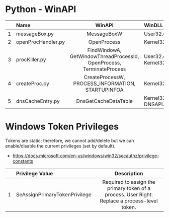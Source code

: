 # Python - WinAPI

| | Name | WinAPI | WinDLL | Note |
| :--- | :--- | :---: | :--- | :-- |
| 1 | messageBox.py | MessageBoxW | User32.dll | |
| 2 | openProcHandler.py | OpenProcess | Kernel32.dll | |
| 3 | procKiller.py | FindWindowA, GetWindowThreadProcessId, OpenProcess, TerminateProcess | User32.dll, Kernel32.dll | |
| 4 | createProc.py | CreateProcessW, PROCESS_INFORMATION, STARTUPINFOA | Kernel32.dll | |
| 5 | dnsCacheEntry.py | DnsGetCacheDataTable | Kernel32.dll, DNSAPI.dll | *Undocumented |

# Windows Token Privileges
Tokens are static; therefore, we cannot add/delete but we can enable/disable the current privileges (set by default).
* https://docs.microsoft.com/en-us/windows/win32/secauthz/privilege-constants

| | Privilege Value | Description | 
| :--- | :--- | :---: |
| 1 | SeAssignPrimaryTokenPrivilege | Required to assign the primary token of a process. User Right: Replace a process-level token. |

